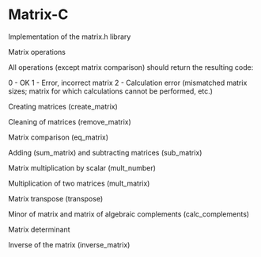 # Matrix-C

Implementation of the matrix.h library

Matrix operations

All operations (except matrix comparison) should return the resulting code:

0 - OK
1 - Error, incorrect matrix
2 - Calculation error (mismatched matrix sizes; matrix for which calculations cannot be performed, etc.)

Creating matrices (create_matrix)

Cleaning of matrices (remove_matrix)

Matrix comparison (eq_matrix)

Adding (sum_matrix) and subtracting matrices (sub_matrix)

Matrix multiplication by scalar (mult_number)

Multiplication of two matrices (mult_matrix)

Matrix transpose (transpose)

Minor of matrix and matrix of algebraic complements (calc_complements)

Matrix determinant

Inverse of the matrix (inverse_matrix)

